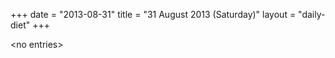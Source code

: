 +++
date = "2013-08-31"
title = "31 August 2013 (Saturday)"
layout = "daily-diet"
+++

<p>&lt;no entries&gt;</p>